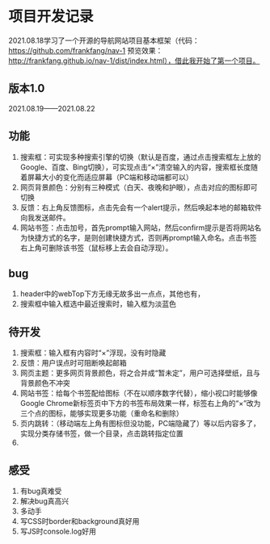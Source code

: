 # 项目开发记录
2021.08.18学习了一个开源的导航网站项目基本框架（代码：https://github.com/frankfang/nav-1  预览效果：http://frankfang.github.io/nav-1/dist/index.html），借此我开始了第一个项目。
## 版本1.0
2021.08.19——2021.08.22
## 功能

1. 搜索框：可实现多种搜索引擎的切换（默认是百度，通过点击搜索框左上放的Google、百度、Bing切换），可实现点击“×”清空输入的内容，搜索框长度随着屏幕大小的变化而适应屏幕（PC端和移动端都可以）
2. 网页背景颜色：分别有三种模式（白天、夜晚和护眼），点击对应的图标即可切换
3. 反馈：右上角反馈图标，点击先会有一个alert提示，然后唤起本地的邮箱软件向我发送邮件。
4. 网站书签：点击加号，首先prompt输入网站，然后confirm提示是否将网站名为快捷方式的名字，是则创建快捷方式，否则再prompt输入命名。点击书签右上角可删除该书签（鼠标移上去会自动浮现）。
## bug
1. header中的webTop下方无缘无故多出一点点，其他也有，
2. 搜索框中输入框选中最近搜索时，输入框为淡蓝色

## 待开发
1. 搜索框：输入框有内容时“×”浮现，没有时隐藏
2. 反馈：用户误点时可阻断唤起邮箱
3. 网页主题：更多网页背景颜色，将之合并成“暂未定”，用户可选择壁纸，且与背景颜色不冲突
4. 网站书签：给每个书签配给图标（不在以顺序数字代替），缩小视口时能够像Google Chrome新标签页中下方的书签布局效果一样，标签右上角的“×”改为三个点的图标，能够实现更多功能（重命名和删除）
5. 页内跳转：（移动端左上角有图标但没功能，PC端隐藏了）等以后内容多了，实现分类存储书签，做一个目录，点击跳转指定位置
6.

## 感受
1. 有bug真难受
2. 解决bug真高兴
3. 多动手
4. 写CSS时border和background真好用
4. 写JS时console.log好用

